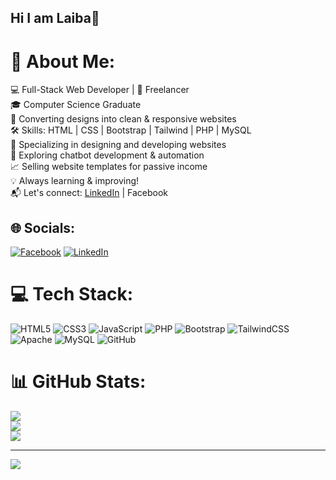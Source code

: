 ## Hi I am Laiba👋

 
# 💫 About Me:
💻 Full-Stack Web Developer | 🚀 Freelancer  <br>🎓 Computer Science Graduate <br>🎨 Converting designs into clean & responsive websites  <br>🛠️ Skills: HTML | CSS | Bootstrap | Tailwind | PHP | MySQL  <br>📌 Specializing in designing and developing websites  <br>🤖 Exploring chatbot development & automation  <br>📈 Selling website templates for passive income  <br>💡 Always learning & improving! <br>📬 Let's connect: [LinkedIn](#) | Facebook<br>


## 🌐 Socials:
[![Facebook](https://img.shields.io/badge/Facebook-%231877F2.svg?logo=Facebook&logoColor=white)](https://facebook.com/https://www.facebook.com/devlaib1) [![LinkedIn](https://img.shields.io/badge/LinkedIn-%230077B5.svg?logo=linkedin&logoColor=white)](https://linkedin.com/in/http://www.linkedin.com/in/laiba-ayub) 

# 💻 Tech Stack:
![HTML5](https://img.shields.io/badge/html5-%23E34F26.svg?style=for-the-badge&logo=html5&logoColor=white) ![CSS3](https://img.shields.io/badge/css3-%231572B6.svg?style=for-the-badge&logo=css3&logoColor=white) ![JavaScript](https://img.shields.io/badge/javascript-%23323330.svg?style=for-the-badge&logo=javascript&logoColor=%23F7DF1E) ![PHP](https://img.shields.io/badge/php-%23777BB4.svg?style=for-the-badge&logo=php&logoColor=white) ![Bootstrap](https://img.shields.io/badge/bootstrap-%238511FA.svg?style=for-the-badge&logo=bootstrap&logoColor=white) ![TailwindCSS](https://img.shields.io/badge/tailwindcss-%2338B2AC.svg?style=for-the-badge&logo=tailwind-css&logoColor=white) ![Apache](https://img.shields.io/badge/apache-%23D42029.svg?style=for-the-badge&logo=apache&logoColor=white) ![MySQL](https://img.shields.io/badge/mysql-4479A1.svg?style=for-the-badge&logo=mysql&logoColor=white) ![GitHub](https://img.shields.io/badge/github-%23121011.svg?style=for-the-badge&logo=github&logoColor=white)
# 📊 GitHub Stats:
![](https://github-readme-stats.vercel.app/api?username=laib-ayub&theme=blue_navy&hide_border=false&include_all_commits=true&count_private=false)<br/>
![](https://nirzak-streak-stats.vercel.app/?user=laib-ayub&theme=blue_navy&hide_border=false)<br/>
![](https://github-readme-stats.vercel.app/api/top-langs/?username=laib-ayub&theme=blue_navy&hide_border=false&include_all_commits=true&count_private=false&layout=compact)

---
[![](https://visitcount.itsvg.in/api?id=laib-ayub&icon=0&color=0)](https://visitcount.itsvg.in)




